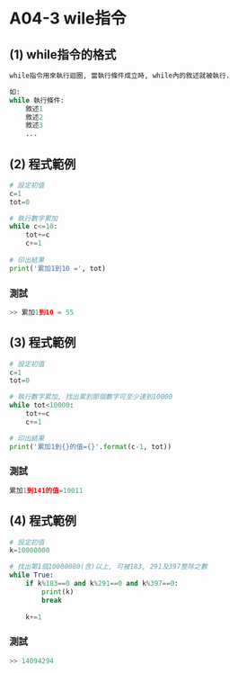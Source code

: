 # A04-3 wile指令


## (1) while指令的格式
``` python
while指令用來執行迴圈, 當執行條件成立時, while內的敘述就被執行.

如:
while 執行條件:
    敘述1
    敘述2
    敘述3
    ...
```

## (2) 程式範例
``` python
# 設定初值
c=1
tot=0

# 執行數字累加
while c<=10:
    tot+=c
    c+=1
    
# 印出結果
print('累加1到10 =', tot)
```

### 測試
``` python
>> 累加1到10 = 55
```

## (3) 程式範例
``` python
# 設定初值
c=1
tot=0

# 執行數字累加, 找出累到那個數字可至少達到10000
while tot<10000:
    tot+=c
    c+=1

# 印出結果
print('累加1到{}的值={}'.format(c-1, tot))
```

### 測試
``` python
累加1到141的值=10011
```


## (4) 程式範例
``` python
# 設定初值
k=10000000

# 找出第1個10000000(含)以上, 可被183, 291及397整除之數
while True:
    if k%183==0 and k%291==0 and k%397==0:
        print(k)
        break
    
    k+=1
```

### 測試
``` python
>> 14094294
```
